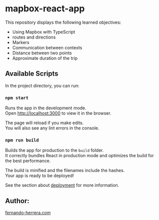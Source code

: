 # mapbox-react-app

This repository displays the following learned objectives:

- Using Mapbox with TypeScript
- routes and directions
- Markers
- Communication between contexts
- Distance between two points
- Approximate duration of the trip

## Available Scripts

In the project directory, you can run:

### `npm start`

Runs the app in the development mode.\
Open [http://localhost:3000](http://localhost:3000) to view it in the browser.

The page will reload if you make edits.\
You will also see any lint errors in the console.

### `npm run build`

Builds the app for production to the `build` folder.\
It correctly bundles React in production mode and optimizes the build for the best performance.

The build is minified and the filenames include the hashes.\
Your app is ready to be deployed!

See the section about [deployment](https://facebook.github.io/create-react-app/docs/deployment) for more information.

## Author:

[fernando-herrera.com](https://fernando-herrera.com/#/search/react)
